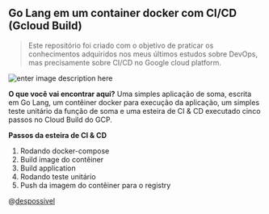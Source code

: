 ## Go Lang em um container docker com CI/CD (Gcloud Build) 

> Este repositório foi criado com o objetivo de praticar os conhecimentos adquiridos nos meus últimos estudos sobre DevOps, mas precisamente sobre CI/CD no Google cloud platform.

![enter image description here](https://miro.medium.com/max/3284/1*dgWpWWIZPR_QASrzMRqF8w.png) 

**O que você vai encontrar aqui?**  Uma simples aplicação de soma, escrita em Go Lang, um contêiner docker para execução da aplicação,  um simples teste unitário da função de soma e uma esteira de CI & CD executado cinco passos no Cloud Build do GCP. 

**Passos da esteira de CI & CD**

 1. Rodando docker-compose
 2. Build image do contêiner
 3. Build application
 4. Rodando teste unitário 
 5. Push da imagem do contêiner para o registry


@[despossivel](http://instagram.com/despossivel)